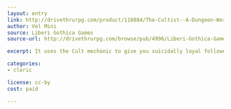 ```yaml
---
layout: entry
link: http://drivethrurpg.com/product/110884/The-Cultist--A-Dungeon-World-Playbook
author: Vel Mini
source: Liberi Gothica Games
source-url: http://drivethrurpg.com/browse/pub/4996/Liberi-Gothica-Games

excerpt: It uses the Cult mechanic to give you suicidally loyal followers who will do anything you ask of them, creating a class that plays quite differently from any other.

categories:
- cleric

license: cc-by
cost: paid

---
```

